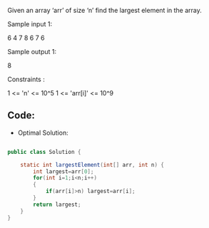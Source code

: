 Given an array ‘arr’ of size ‘n’ find the largest element in the array.


Sample input 1:

6
4 7 8 6 7 6 

Sample output 1:

8

Constraints :

1 <= 'n' <= 10^5
1 <= 'arr[i]' <= 10^9

## Code:
- Optimal Solution:
``` java

public class Solution {

    static int largestElement(int[] arr, int n) {
        int largest=arr[0];
        for(int i=1;i<n;i++)
        {
            if(arr[i]>n) largest=arr[i];
        }
        return largest;
    }
}
```
